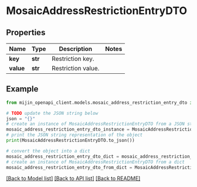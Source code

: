 # MosaicAddressRestrictionEntryDTO


## Properties

Name | Type | Description | Notes
------------ | ------------- | ------------- | -------------
**key** | **str** | Restriction key. | 
**value** | **str** | Restriction value. | 

## Example

```python
from mijin_openapi_client.models.mosaic_address_restriction_entry_dto import MosaicAddressRestrictionEntryDTO

# TODO update the JSON string below
json = "{}"
# create an instance of MosaicAddressRestrictionEntryDTO from a JSON string
mosaic_address_restriction_entry_dto_instance = MosaicAddressRestrictionEntryDTO.from_json(json)
# print the JSON string representation of the object
print(MosaicAddressRestrictionEntryDTO.to_json())

# convert the object into a dict
mosaic_address_restriction_entry_dto_dict = mosaic_address_restriction_entry_dto_instance.to_dict()
# create an instance of MosaicAddressRestrictionEntryDTO from a dict
mosaic_address_restriction_entry_dto_from_dict = MosaicAddressRestrictionEntryDTO.from_dict(mosaic_address_restriction_entry_dto_dict)
```
[[Back to Model list]](../README.md#documentation-for-models) [[Back to API list]](../README.md#documentation-for-api-endpoints) [[Back to README]](../README.md)


